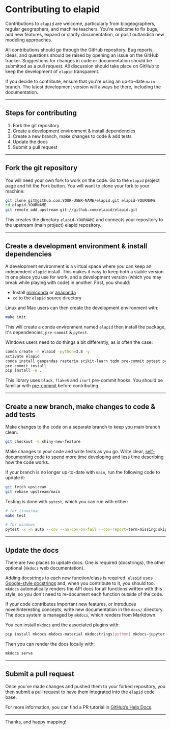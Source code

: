 # Contributing to elapid

Contributions to `elapid` are welcome, particularly from biogeographers, regular geographers, and machine teachers. You're welcome to fix bugs, add new features, expand or clarify documentation, or posit outlandish new modeling approaches.

All contributions should go through the GitHub repository. Bug reports, ideas, and questions should be raised by opening an issue on the GitHub tracker. Suggestions for changes in code or documentation should be submitted as a pull request. All discussion should take place on GitHub to keep the development of `elapid` transparent.

If you decide to contribute, ensure that you're using an up-to-date `main` branch. The latest development version will always be there, including the documentation.

---

## Steps for contributing

1. Fork the git repository
1. Create a development environment & install dependencies
1. Create a new branch, make changes to code & add tests
1. Update the docs
1. Submit a pull request

---

## Fork the git repository

You will need your own fork to work on the code. Go to the `elapid` project page and hit the Fork button. You will want to clone your fork to your machine:

```bash
git clone git@github.com:YOUR-USER-NAME/elapid.git elapid-YOURNAME
cd elapid-YOURNAME
git remote add upstream git://github.com/elapid/elapid.git
```

This creates the directory `elapid-YOURNAME` and connects your repository to the upstream (main project) elapid repository.

---

## Create a development environment & install dependencies

A development environment is a virtual space where you can keep an independent `elapid` install. This makes it easy to keep both a stable version in one place you use for work, and a development version (which you may break while playing with code) in another. First, you should:

- Install [miniconda](http://conda.pydata.org/miniconda.html) or [anaconda](http://docs.continuum.io/anaconda/)
- `cd` to the `elapid` source directory

Linux and Mac users can then create the development environment with:

```bash
make init
```

This will create a conda environment named `elapid` then install the package, it's dependencies, `pre-commit` & `pytest`.

Windows users need to do things a bit differently, as is often the case:

```bash
conda create -n elapid -python=3.8 -y
activate elapid
conda install geopandas rasterio scikit-learn tqdm pre-commit pytest pytest-cov pytest-xdist
pre-commit install
pip install -e .
```

This library uses `black`, `flake8` and `isort` pre-commit hooks. You should be familiar with [pre-commit](https://pre-commit.com/) before contributing.

---

## Create a new branch, make changes to code & add tests

Make changes to the code on a separate branch to keep you main branch clean:

```bash
git checkout -b shiny-new-feature
```

Make changes to your code and write tests as you go. Write clear, [self-documenting code](https://realpython.com/documenting-python-code/) to spend more time developing and less time describing how the code works.

If your branch is no longer up-to-date with `main`, run the following code to update it:

```bash
git fetch upstream
git rebase upstream/main
```

Testing is done with `pytest`, which you can run with either:

```bash
# for linux/mac
make test

# for windows
pytest -x -n auto --cov --no-cov-on-fail --cov-report=term-missing:skip-covered
```

---

## Update the docs

There are two places to update docs. One is required (docstrings), the other optional (`mkdocs` web documentation).

Adding docstrings to each new function/class is required. `elapid` uses [Google-style docstrings](https://sphinxcontrib-napoleon.readthedocs.io/en/latest/example_google.html) and, when you contribute to it, you should too. `mkdocs` automatically renders the API docs for all functions written with this style, so you don't need to re-document each function outside of the code.

If your code contributes important new features, or introduces novel/interesting concepts, write new documentation in the `docs/` directory. The docs system is managed by `mkdocs`, which renders from Markdown.

You can install `mkdocs` and the associated plugins with:

```bash
pip install mkdocs mkdocs-material mkdocstrings[python] mkdocs-jupyter livereload
```

Then you can render the docs locally with:

```bash
mkdocs serve
```

---

## Submit a pull request

Once you’ve made changes and pushed them to your forked repository, you then submit a pull request to have them integrated into the `elapid` code base.

For more information, you can find a PR tutorial in [GitHub’s Help Docs](https://help.github.com/articles/using-pull-requests/).

---

Thanks, and happy mapping!
